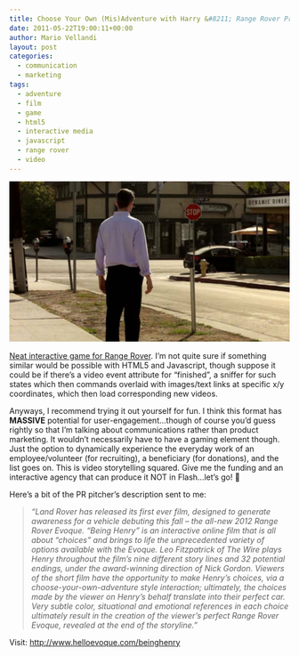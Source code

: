 ```yaml
---
title: Choose Your Own (Mis)Adventure with Harry &#8211; Range Rover Promo Film
date: 2011-05-22T19:00:11+00:00
author: Mario Vellandi
layout: post
categories:
  - communication
  - marketing
tags:
  - adventure
  - film
  - game
  - html5
  - interactive media
  - javascript
  - range rover
  - video
---
```

[<img src="../wp-content/uploads/2011/05/video-marketing-interactive-game.jpg" />](http://www.helloevoque.com/beinghenry)

[Neat interactive game for Range Rover](http://www.helloevoque.com/beinghenry). I&#8217;m not quite sure if something similar would be possible with HTML5 and Javascript, though suppose it could be if there&#8217;s a video event attribute for &#8220;finished&#8221;, a sniffer for such states which then commands overlaid with images/text links at specific x/y coordinates, which then load corresponding new videos.

Anyways, I recommend trying it out yourself for fun. I think this format has **MASSIVE** potential for user-engagement&#8230;though of course you&#8217;d guess rightly so that I&#8217;m talking about communications rather than product marketing. It wouldn&#8217;t necessarily have to have a gaming element though. Just the option to dynamically experience the everyday work of an employee/volunteer (for recruiting), a beneficiary (for donations), and the list goes on. This is video storytelling squared. Give me the funding and an interactive agency that can produce it NOT in Flash&#8230;let&#8217;s go! 🙂

Here&#8217;s a bit of the PR pitcher&#8217;s description sent to me:

> *&#8220;Land Rover has released its first ever film, designed to generate awareness for a vehicle debuting this fall – the all-new 2012 Range Rover Evoque. “Being Henry” is an interactive online film that is all about “choices” and brings to life the unprecedented variety of options available with the Evoque. Leo Fitzpatrick of The Wire plays Henry throughout the film’s nine different story lines and 32 potential endings, under the award-winning direction of Nick Gordon. Viewers of the short film have the opportunity to make Henry’s choices, via a choose-your-own-adventure style interaction; ultimately, the choices made by the viewer on Henry’s behalf translate into their perfect car. Very subtle color, situational and emotional references in each choice ultimately result in the creation of the viewer’s perfect Range Rover Evoque, revealed at the end of the storyline.&#8221;*

Visit: <http://www.helloevoque.com/beinghenry>
